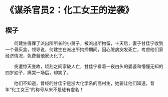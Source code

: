 #	《谋杀官员2：化工女王的逆袭》
##	楔子

　　何建生得罪了派出所所长的小舅子，被派出所拘留，十天后，妻子甘佳宁收到一个骨灰盒，领导说，何建生在派出所拘押期间，因心脏病突发死亡，考虑他们家经济情况，免费替他家火化了。

　　突遭惊天变故，顷刻之间家破人亡，甘佳宁看着一夜白头的婆婆和懵懂无知的四岁幼子，痛哭一场后，却笑了。

　　他们不知道，曾经的甘佳宁是浙大化学系的高材生，她要让他们知道，昔年“化工女王”的称号从来不是徒有虚名！